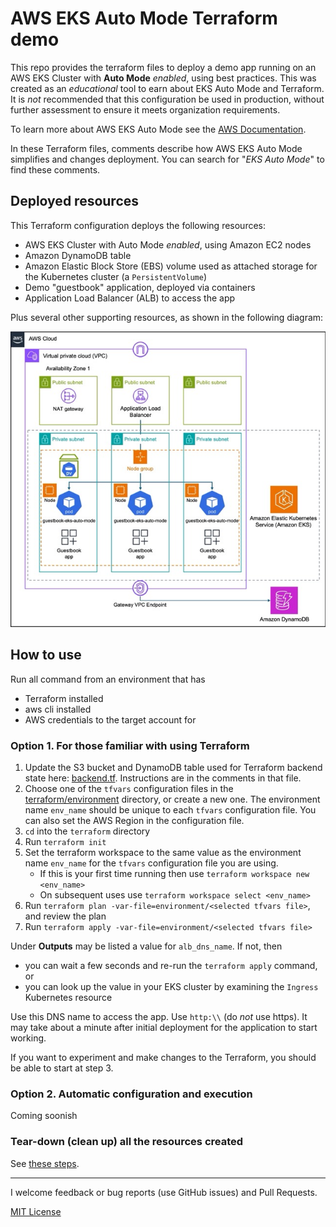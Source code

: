 # AWS EKS Auto Mode Terraform demo

This repo provides the terraform files to deploy a demo app running on an AWS EKS Cluster with **Auto Mode** _enabled_, using best practices. This was created as an _educational_ tool to earn about EKS Auto Mode and Terraform. It is _not_ recommended that this configuration be used in production, without further assessment to ensure it meets organization requirements.

To learn more about AWS EKS Auto Mode see the [AWS Documentation](https://docs.aws.amazon.com/eks/latest/userguide/automode.html).

In these Terraform files, comments describe how AWS EKS Auto Mode simplifies and changes deployment. You can search for "_EKS Auto Mode_" to find these comments.

## Deployed resources

This Terraform configuration deploys the following resources:
* AWS EKS Cluster with Auto Mode _enabled_, using Amazon EC2 nodes
* Amazon DynamoDB table
* Amazon Elastic Block Store (EBS) volume used as attached storage for the Kubernetes cluster (a `PersistentVolume`)
* Demo "guestbook" application, deployed via containers
* Application Load Balancer (ALB) to access the app

Plus several other supporting resources, as shown in the following diagram:

![architecture](images/architecture.jpg)

## How to use

Run all command from an environment that has
* Terraform installed
* aws cli installed
* AWS credentials to the target account for

### Option 1. For those familiar with using Terraform
1. Update the S3 bucket and DynamoDB table used for Terraform backend state here: [backend.tf](terraform/backend.tf). Instructions are in the comments in that file.
1. Choose one of the `tfvars` configuration files in the [terraform/environment](terraform/environment) directory, or create a new one. The environment name `env_name` should be unique to each `tfvars` configuration file. You can also set the AWS Region in the configuration file.
1. `cd` into the `terraform` directory
1. Run `terraform init`
1. Set the terraform workspace to the same value as the environment name `env_name` for the `tfvars` configuration file you are using.
   * If this is your first time running then use `terraform workspace new <env_name>`
   * On subsequent uses use `terraform workspace select <env_name>`
1. Run `terraform plan -var-file=environment/<selected tfvars file>`, and review the plan
1. Run `terraform apply -var-file=environment/<selected tfvars file>`

Under **Outputs** may be listed a value for `alb_dns_name`. If not, then 
* you can wait a few seconds and re-run the `terraform apply` command, or
* you can look up the value in your EKS cluster by examining the `Ingress` Kubernetes resource

Use this DNS name to access the app.  Use `http:\\` (do _not_ use https). It may take about a minute after initial deployment for the application to start working.

If you want to experiment and make changes to the Terraform, you should be able to start at step 3.

### Option 2. Automatic configuration and execution
Coming soonish

### Tear-down (clean up) all the resources created
See [these steps](docs/cleanup.md#tear-down-clean-up-all-the-resources-created). 

---
I welcome feedback or bug reports (use GitHub issues) and Pull Requests.

[MIT License](LICENSE)